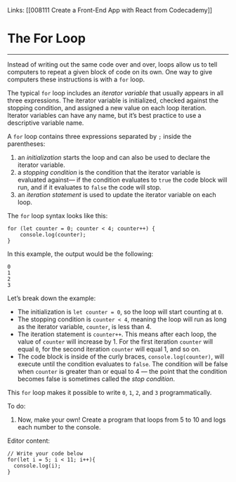 Links:  [[008111 Create a Front-End App with React from Codecademy]]
# The For Loop

---
Instead of writing out the same code over and over, loops allow us to tell computers to repeat a given block of code on its own. One way to give computers these instructions is with a `for` loop.

The typical `for` loop includes an _iterator variable_ that usually appears in all three expressions. The iterator variable is initialized, checked against the stopping condition, and assigned a new value on each loop iteration. Iterator variables can have any name, but it’s best practice to use a descriptive variable name.

A `for` loop contains three expressions separated by `;` inside the parentheses:

1.  an _initialization_ starts the loop and can also be used to declare the iterator variable.
2.  a _stopping condition_ is the condition that the iterator variable is evaluated against— if the condition evaluates to `true` the code block will run, and if it evaluates to `false` the code will stop.
3.  an _iteration statement_ is used to update the iterator variable on each loop.

The `for` loop syntax looks like this:

	for (let counter = 0; counter < 4; counter++) {
		console.log(counter);  
	}
	
In this example, the output would be the following:

```
0
1
2
3
```

Let’s break down the example:

-   The initialization is `let counter = 0`, so the loop will start counting at `0`.
-   The stopping condition is `counter < 4`, meaning the loop will run as long as the iterator variable, `counter`, is less than 4.
-   The iteration statement is `counter++`. This means after each loop, the value of `counter` will increase by 1. For the first iteration `counter` will equal `0`, for the second iteration `counter` will equal 1, and so on.
-   The code block is inside of the curly braces, `console.log(counter)`, will execute until the condition evaluates to `false`. The condition will be false when `counter` is greater than or equal to 4 — the point that the condition becomes false is sometimes called the _stop condition_.

This `for` loop makes it possible to write `0`, `1`, `2`, and `3` programmatically.

To do:
1. Now, make your own! Create a program that loops from 5 to 10 and logs each number to the console.

Editor content:

	// Write your code below
	for(let i = 5; i < 11; i++){
	  console.log(i);
	}